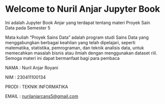 # Welcome to Nuril Anjar Jupyter Book
Ini adalah Jupyter Book Anjar yang terdapat tentang materi Proyek Sain Data pada Semester 5

Mata kuliah “Proyek Sains Data” adalah program studi Sains Data yang menggabungkan berbagai keahlian yang telah dipelajari, seperti matematika, statistika, pemrograman, dan teknik analisis data, untuk memecahkan masalah bisnis atau ilmiah dengan menggunakan dataset riil.
Semoga materi ini dapat bermanfaat bagi para pembaca

NAMA    : Nuril Anjar Royani

NIM     : 230411100134

PRODI   : TEKNIK INFORMATIKA

EMAIL   : nurilanjarcans5@gmail.com